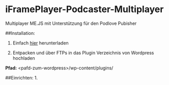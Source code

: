 # iFramePlayer-Podcaster-Multiplayer
Multiplayer ME.JS mit Unterstützung für den Podlove Pubisher

##Installation:
1. Einfach <a href="https://github.com/Wikibyte/iFramePlayer-Podcaster-Multiplayer/archive/master.zip">hier</a> herunterladen


2. Entpacken und über FTPs in das Plugin Verzeichnis von Wordpress hochladen

__Pfad:__ &lt;pafd-zum-wordpress>/wp-content/plugins/

##Einrichten:
1. 
